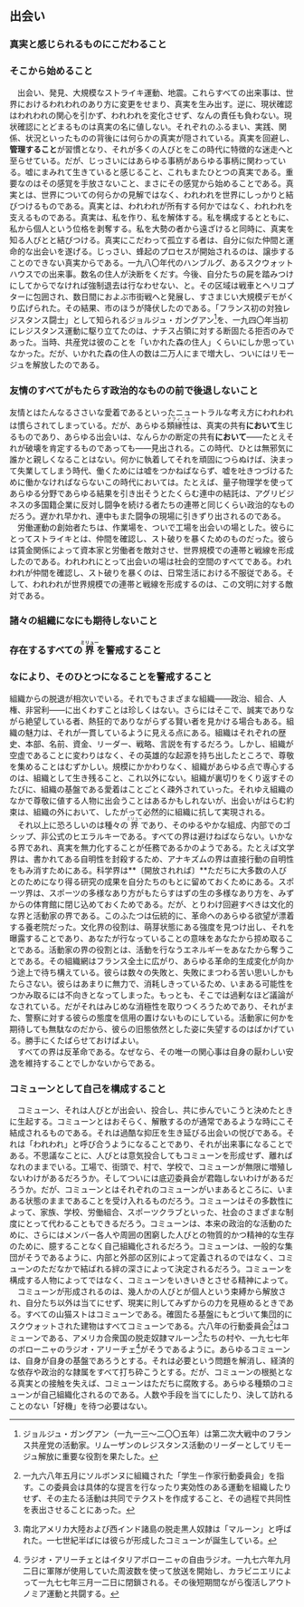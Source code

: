 ## 出会い

### 真実と感じられるものにこだわること
### そこから始めること

　出会い、発見、大規模なストライキ運動、地震。これらすべての出来事は、世界におけるわれわれのあり方に変更をせまり、真実を生み出す。逆に、現状確認はわれわれの関心を引かず、われわれを変化させず、なんの責任も負わない。現状確認にとどまるものは真実の名に値しない。それぞれのふるまい、実践、関係、状況といったものの背後には何らかの真実が隠されている。真実を回避し、**管理すること**が習慣となり、それが多くの人びとをこの時代に特徴的な迷走へと至らせている。だが、じっさいにはあらゆる事柄があらゆる事柄に関わっている。嘘にまみれて生きていると感じること、これもまたひとつの真実である。重要なのはその感覚を手放さないこと、まさにその感覚から始めることである。真実とは、世界についての何らかの見解ではなく、われわれを世界にしっかりと結びつけるものである。真実とは、われわれが所有する何かではなく、われわれを支えるものである。真実は、私を作り、私を解体する。私を構成するとともに、私から個人という位格を剥奪する。私を大勢の者から遠ざけると同時に、真実を知る人びとと結びつける。真実にこだわって孤立する者は、自分に似た仲間と運命的な出会いを遂げる。じっさい、蜂起のプロセスが開始されるのは、譲歩することのできない真実からである。一九八〇年代のハンブルグ、あるスクウォットハウスでの出来事。数名の住人が決断をくだす。今後、自分たちの屍を踏みつけにしてからでなければ強制退去は行なわせない、と。その区域は戦車とヘリコプターに包囲され、数日間におよぶ市街戦へと発展し、すさまじい大規模デモがくり広げられた。その結果、市のほうが降伏したのである。「フランス初の対独レジスタンス闘士」として知られるジョルジュ・ガングアン[^訳注1]を、一九四〇年当初にレジスタンス運動に駆り立てたのは、ナチス占領に対する断固たる拒否のみであった。当時、共産党は彼のことを「いかれた森の住人」くらいにしか思っていなかった。だが、いかれた森の住人の数は二万人にまで増大し、ついにはリモージュを解放したのである。

### 友情のすべてがもたらす政治的なものの前で後退しないこと

友情とはたんなるささいな愛着であるといったニュートラルな考え方にわれわれは慣らされてしまっている。だが、あらゆる<ruby>類縁性<rp>（</rp><rt>アフィニテ</rt><rp>）</rp></ruby>は、真実の共有**において**生じるものであり、あらゆる出会いは、なんらかの断定の共有**において**――たとえそれが破壊を肯定するものであっても――見出される。この時代、ひとは無邪気に誰かと親しくなることはない。何かに執着してそれを頑固につらぬけば、決まって失業してしまう時代、働くためには嘘をつかねばならず、嘘を吐きつづけるために働かなければならないこの時代においては。たとえば、量子物理学を使ってあらゆる分野であらゆる結果を引き出そうとたくらむ連中の結託は、アグリビジネスの多国籍企業に反対し闘争を続ける者たちの連帯と同じくらい政治的なものだろう。遅かれ早かれ、連中もまた闘争の現場に引きずり出されるのである。  
　労働運動の創始者たちは、作業場を、ついで工場を出会いの場とした。彼らにとってストライキとは、仲間を確認し、スト破りを暴くためのものだった。彼らは賃金関係によって資本家と労働者を敵対させ、世界規模での連帯と戦線を形成したのである。われわれにとって出会いの場は社会的空間のすべてである。われわれが仲間を確認し、スト破りを暴くのは、日常生活における不服従である。そして、われわれが世界規模での連帯と戦線を形成するのは、この文明に対する敵対である。


### 諸々の組織になにも期待しないこと
### 存在するすべての<ruby>界<rp>（</rp><rt>ミリュー</rt><rp>）</rp></ruby>を警戒すること
### なにより、そのひとつになることを警戒すること

組織からの脱退が相次いでいる。それでもさまざまな組織――政治、組合、人権、非営利――に出くわすことは珍しくはない。さらにはそこで、誠実でありながら絶望している者、熱狂的でありながらずる賢い者を見かける場合もある。組織の魅力は、それが一貫しているように見える点にある。組織はそれぞれの歴史、本部、名前、資金、リーダー、戦略、言説を有するだろう。しかし、組織が空虚であることに変わりはなく、その英雄的な起源を持ち出したところで、尊敬を集めることはむずかしい。規模にかかわりなく、組織があらゆる点で専心するのは、組織として生き残ること、これ以外にない。組織が裏切りをくり返すそのたびに、組織の基盤である愛着はことごとく疎外されていった。それゆえ組織のなかで尊敬に値する人物に出会うことはあるかもしれないが、出会いがはらむ約束は、組織の外において、したがって必然的に組織に抗して実現される。  
　それ以上に恐ろしいのは種々の<ruby>界<rp>（</rp><rt>ミリュー</rt><rp>）</rp></ruby>であり、そのゆるやかな組成、内部でのゴシップ、非公式のヒエラルキーである。すべての界は避けねばならない。いかなる界であれ、真実を無力化することが任務であるかのようである。たとえば文学界は、書かれてある自明性を封殺するため、アナキズムの界は直接行動の自明性をもみ消すためにある。科学界は**〔開放されれば〕**ただちに大多数の人びとのためになり得る研究の成果を自分たちのもとに留めておくためにある。スポーツ界は、スポーツの多様なあり方がもたらすはずの生の多様なあり方を、みずからの体育館に閉じ込めておくためである。だが、とりわけ回避すべきは文化的な界と活動家の界である。このふたつは伝統的に、革命へのあらゆる欲望が漂着する養老院だった。文化界の役割は、萌芽状態にある強度を見つけ出し、それを曝露することであり、あなたが行なっていることの意味をあなたから掠め取ることである。活動家の界の役割とは、活動を行なうエネルギーをあなたから奪うことである。その組織網はフランス全土に広がり、あらゆる革命的生成変化が向かう途上で待ち構えている。彼らは数々の失敗と、失敗にまつわる苦い思いしかもたらさない。彼らはあまりに無力で、消耗しきっているため、いまある可能性をつかみ取るには不向きとなってしまった。もっとも、そこでは過剰なほど議論がなされている。だがそれはみじめな消極性を取りつくろうためであり、それがまた、警察に対する彼らの態度を信用の置けないものにしている。活動家に何かを期待しても無駄なのだから、彼らの旧態依然とした姿に失望するのはばかげている。勝手にくたばらせておけばよい。  
　すべての界は反革命である。なぜなら、その唯一の関心事は自身の厭わしい安逸を維持することでしかないからである。

### コミューンとして自己を構成すること

　コミューン、それは人びとが出会い、投合し、共に歩んでいこうと決めたときに生起する。コミューンとはおそらく、解散するのが通常であるような時にこそ結成されるものである。それは過酷な抑圧を生き延びる出会いの悦びである。それは「われわれ」と呼び合うようになることであり、それが出来事になることである。不思議なことに、人びとは意気投合してもコミューンを形成せず、離ればなれのままでいる。工場で、街頭で、村で、学校で、コミューンが無限に増殖しないわけがあるだろうか。そしてついには底辺委員会が君臨しないわけがあるだろうか。だが、コミューンとはそれぞれのコミューンがいまあるところに、いまある状態のままであることを受け入れるものだろう。コミューンはその多数性によって、家族、学校、労働組合、スポーツクラブといった、社会のさまざまな制度にとって代わることもできるだろう。コミューンは、本来の政治的な活動のために、さらにはメンバー各人や周囲の困窮した人びとの物質的かつ精神的な生存のために、臆することなく自己組織化されるだろう。コミューンは、一般的な集団がそうであるように、内部と外部の区別によって定義されるのではなく、コミューンのただなかで結ばれる絆の深さによって決定されるだろう。コミューンを構成する人物によってではなく、コミューンをいきいきとさせる精神によって。  
　コミューンが形成されるのは、幾人かの人びとが個人という束縛から解放され、自分たち以外は当てにせず、現実に則してみずからの力を見極めるときである。すべての山猫ストはコミューンである。確固たる基盤にもとづいて集団的にスクウォットされた建物はすべてコミューンである。六八年の行動委員会[^訳注2]はコミューンである、アメリカ合衆国の脱走奴隷マルーン[^訳注3]たちの村や、一九七七年のボローニャのラジオ・アリーチェ[^訳注4]がそうであるように。あらゆるコミューンは、自身が自身の基盤であろうとする。それは必要という問題を解消し、経済的な依存や政治的な隷属をすべて打ち砕こうとする。だが、コミューンの根拠となる真実との接触を失えば、コミューンはただちに腐敗する。あらゆる種類のコミューンが自己組織化されるのである。人数や手段を当てにしたり、決して訪れることのない「好機」を待つ必要はない。


[^訳注1]: ジョルジュ・ガングアン（一九一三～二〇〇五年）は第二次大戦中のフランス共産党の活動家。リムーザンのレジスタンス活動のリーダーとしてリモージュ解放に重要な役割を果たした。
[^訳注2]: 一九六八年五月にソルボンヌに組織された「学生－作家行動委員会」を指す。この委員会は具体的な提言を行なったり実効性のある運動を組織したりせず、その主たる活動は共同でテクストを作成すること、その過程で共同性を表出させることにあった。
[^訳注3]: 南北アメリカ大陸および西インド諸島の脱走黒人奴隷は「マルーン」と呼ばれた。一七世紀半ばには彼らが形成したコミューンが誕生している。
[^訳注4]: ラジオ・アリーチェとはイタリアボローニャの自由ラジオ。一九七六年九月二日に軍隊が使用していた周波数を使って放送を開始し、カラビニエリによって一九七七年三月一二日に閉鎖される。その後短期間ながら復活しアウトノミア運動と共闘する。